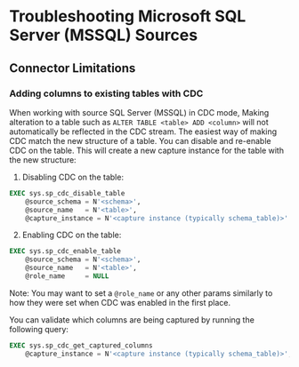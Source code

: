 # Troubleshooting Microsoft SQL Server (MSSQL) Sources

## Connector Limitations

### Adding columns to existing tables with CDC

When working with source SQL Server (MSSQL) in CDC mode, Making alteration to a table such as `ALTER TABLE <table> ADD <column>` will not automatically be reflected in the CDC stream.
The easiest way of making CDC match the new structure of a table. You can disable and re-enable CDC on the table. This will create a new capture instance for the table with the new structure:
1. Disabling CDC on the table:
```sql
EXEC sys.sp_cdc_disable_table
    @source_schema = N'<schema>',
    @source_name   = N'<table>',
    @capture_instance = N'<capture instance (typically schema_table)>'
```
2. Enabling CDC on the table:
```sql
EXEC sys.sp_cdc_enable_table
    @source_schema = N'<schema>',
    @source_name   = N'<table>',
    @role_name     = NULL
```
Note: You may want to set a `@role_name` or any other params similarly to how they were set when CDC was enabled in the first place.

You can validate which columns are being captured by running the following query:
```sql
EXEC sys.sp_cdc_get_captured_columns 
    @capture_instance = N'<capture instance (typically schema_table)>';
```

